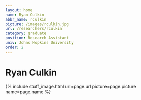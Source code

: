 ```yaml
---
layout: home
name: Ryan Culkin
abbr_name: rculkin
picture: /images/rculkin.jpg
url: /researchers/rculkin
category: graduate
position: Research Assistant
univ: Johns Hopkins University
order: 2
---
```


# Ryan Culkin

{% include stuff_image.html url=page.url picture=page.picture name=page.name %}

